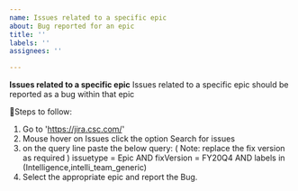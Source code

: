 ```yaml
---
name: Issues related to a specific epic
about: Bug reported for an epic
title: ''
labels: ''
assignees: ''

---
```


**Issues related to a specific epic**
Issues related to a specific epic should be reported as a bug within that epic

Steps to follow:
1. Go to 'https://jira.csc.com/'
2. Mouse hover on Issues click the option Search for issues
3. on the query line paste the below query: ( Note: replace the fix version as required ) 
issuetype = Epic AND fixVersion = FY20Q4 AND labels in (Intelligence,intelli_team_generic)
4. Select the appropriate epic and report the Bug.
